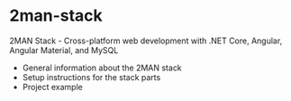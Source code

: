 # 2man-stack
2MAN Stack - Cross-platform web development with .NET Core, Angular, Angular Material, and MySQL

* General information about the 2MAN stack
* Setup instructions for the stack parts
* Project example
